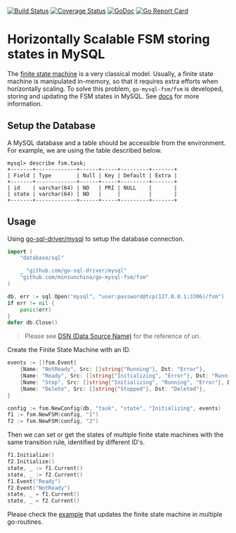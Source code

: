 [![Build Status](https://travis-ci.com/minsunchina/go-mysql-fsm.svg?branch=master)](https://travis-ci.com/minsunchina/go-mysql-fsm)
[![Coverage Status](https://coveralls.io/repos/github/minsunchina/go-mysql-fsm/badge.svg)](https://coveralls.io/github/minsunchina/go-mysql-fsm)
[![GoDoc](https://godoc.org/github.com/minsunchina/go-mysql-fsm/fsm?status.svg)](https://godoc.org/github.com/minsunchina/go-mysql-fsm/fsm)
[![Go Report Card](https://goreportcard.com/badge/github.com/minsunchina/go-mysql-fsm)](https://goreportcard.com/report/github.com/minsunchina/go-mysql-fsm)

# Horizontally Scalable FSM storing states in MySQL

The [finite state machine](https://en.wikipedia.org/wiki/Finite-state_machine) is a very classical model. Usually, a finite state machine is manipulated in-memory, so that it requires extra efforts when horizontally scaling. To solve this problem, `go-mysql-fsm/fsm` is developed, storing and updating the FSM states in MySQL. See [docs](docs/README.md) for more information.

## Setup the Database

A MySQL database and a table should be accessible from the environment. For example, we are using the table described below.

```text
mysql> describe fsm.task;
+-------+-------------+------+-----+---------+-------+
| Field | Type        | Null | Key | Default | Extra |
+-------+-------------+------+-----+---------+-------+
| id    | varchar(64) | NO   | PRI | NULL    |       |
| state | varchar(64) | NO   |     |         |       |
+-------+-------------+------+-----+---------+-------+
```

## Usage

Using [go-sql-driver/mysql](https://github.com/go-sql-driver/mysql) to setup the database connection.

```go
import (
    "database/sql"

    _ "github.com/go-sql-driver/mysql"
    "github.com/minsunchina/go-mysql-fsm/fsm"
)

db, err := sql.Open("mysql", "user:password@tcp(127.0.0.1:3306)/fsm")
if err != nil {
    panic(err)
}
defer db.Close()
```

> Please see [DSN (Data Source Name)](https://github.com/go-sql-driver/mysql#dsn-data-source-name) for the reference of uri.

Create the Finite State Machine with an ID.

```go
events := []fsm.Event{
    {Name: "NotReady", Src: []string{"Running"}, Dst: "Error"},
    {Name: "Ready", Src: []string{"Initializing", "Error"}, Dst: "Running"},
    {Name: "Stop", Src: []string{"Initializing", "Running", "Error"}, Dst: "Stopped"},
    {Name: "Delete", Src: []string{"Stopped"}, Dst: "Deleted"},
}

config := fsm.NewConfig(db, "task", "state", "Initializing", events)
f1 := fsm.NewFSM(config, "1")
f2 := fsm.NewFSM(config, "2")
```

Then we can set or get the states of multiple finite state machines with the same transition rule, identified by different ID's.

```go
f1.Initialize()
f2.Initialize()
state, _ := f1.Current()
state, _ := f2.Current()
f1.Event("Ready")
f2.Event("NotReady")
state, _ = f1.Current()
state, _ = f2.Current()
```

Please check the [example](examples/main.go) that updates the finite state machine in multiple go-routines.
